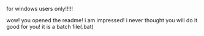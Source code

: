 for windows users only!!!!!

 wow! you opened the readme! i am impressed! i never thought you will do it good for you!
 it is a batch file(.bat)
 

